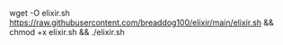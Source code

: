 wget -O elixir.sh https://raw.githubusercontent.com/breaddog100/elixir/main/elixir.sh && chmod +x elixir.sh && ./elixir.sh
